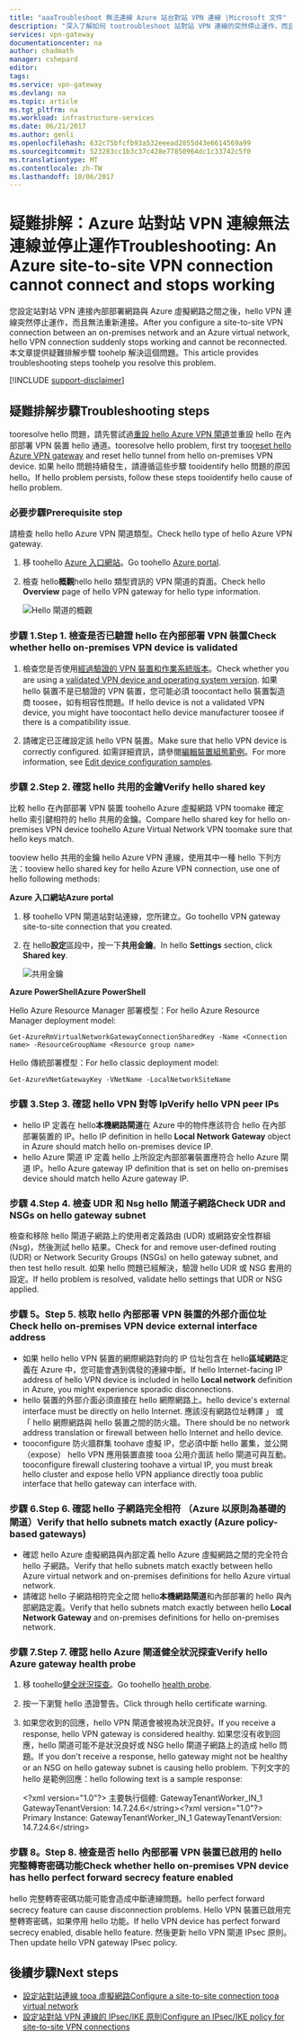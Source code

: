```yaml
---
title: "aaaTroubleshoot 無法連線 Azure 站台對站 VPN 連線 |Microsoft 文件"
description: "深入了解如何 tootroubleshoot 站對站 VPN 連線的突然停止運作，而且無法重新連接。"
services: vpn-gateway
documentationcenter: na
author: chadmath
manager: cshepard
editor: 
tags: 
ms.service: vpn-gateway
ms.devlang: na
ms.topic: article
ms.tgt_pltfrm: na
ms.workload: infrastructure-services
ms.date: 06/21/2017
ms.author: genli
ms.openlocfilehash: 632c75bfcfb93a532eeead2855d43e6614569a99
ms.sourcegitcommit: 523283cc1b3c37c428e77850964dc1c33742c5f0
ms.translationtype: MT
ms.contentlocale: zh-TW
ms.lasthandoff: 10/06/2017
---
```

# <a name="troubleshooting-an-azure-site-to-site-vpn-connection-cannot-connect-and-stops-working"></a><span data-ttu-id="7c451-103">疑難排解：Azure 站對站 VPN 連線無法連線並停止運作</span><span class="sxs-lookup"><span data-stu-id="7c451-103">Troubleshooting: An Azure site-to-site VPN connection cannot connect and stops working</span></span>

<span data-ttu-id="7c451-104">您設定站對站 VPN 連接內部部署網路與 Azure 虛擬網路之間之後，hello VPN 連線突然停止運作，而且無法重新連接。</span><span class="sxs-lookup"><span data-stu-id="7c451-104">After you configure a site-to-site VPN connection between an on-premises network and an Azure virtual network, hello VPN connection suddenly stops working and cannot be reconnected.</span></span> <span data-ttu-id="7c451-105">本文章提供疑難排解步驟 toohelp 解決這個問題。</span><span class="sxs-lookup"><span data-stu-id="7c451-105">This article provides troubleshooting steps toohelp you resolve this problem.</span></span> 

[!INCLUDE [support-disclaimer](../../includes/support-disclaimer.md)]

## <a name="troubleshooting-steps"></a><span data-ttu-id="7c451-106">疑難排解步驟</span><span class="sxs-lookup"><span data-stu-id="7c451-106">Troubleshooting steps</span></span>

<span data-ttu-id="7c451-107">tooresolve hello 問題，請先嘗試過[重設 hello Azure VPN 閘道](vpn-gateway-resetgw-classic.md)並重設 hello 在內部部署 VPN 裝置 hello 通道。</span><span class="sxs-lookup"><span data-stu-id="7c451-107">tooresolve hello problem, first try too[reset hello Azure VPN gateway](vpn-gateway-resetgw-classic.md) and reset hello tunnel from hello on-premises VPN device.</span></span> <span data-ttu-id="7c451-108">如果 hello 問題持續發生，請遵循這些步驟 tooidentify hello 問題的原因 hello。</span><span class="sxs-lookup"><span data-stu-id="7c451-108">If hello problem persists, follow these steps tooidentify hello cause of hello problem.</span></span>

### <a name="prerequisite-step"></a><span data-ttu-id="7c451-109">必要步驟</span><span class="sxs-lookup"><span data-stu-id="7c451-109">Prerequisite step</span></span>

<span data-ttu-id="7c451-110">請檢查 hello hello Azure VPN 閘道類型。</span><span class="sxs-lookup"><span data-stu-id="7c451-110">Check hello type of hello Azure VPN gateway.</span></span>

1. <span data-ttu-id="7c451-111">移 toohello [Azure 入口網站](https://portal.azure.com)。</span><span class="sxs-lookup"><span data-stu-id="7c451-111">Go toohello [Azure portal](https://portal.azure.com).</span></span>

2. <span data-ttu-id="7c451-112">檢查 hello**概觀**hello hello 類型資訊的 VPN 閘道的頁面。</span><span class="sxs-lookup"><span data-stu-id="7c451-112">Check hello **Overview** page of hello VPN gateway for hello type information.</span></span>
    
    ![Hello 閘道的概觀](media\vpn-gateway-troubleshoot-site-to-site-cannot-connect\gatewayoverview.png)

### <a name="step-1-check-whether-hello-on-premises-vpn-device-is-validated"></a><span data-ttu-id="7c451-114">步驟 1.</span><span class="sxs-lookup"><span data-stu-id="7c451-114">Step 1.</span></span> <span data-ttu-id="7c451-115">檢查是否已驗證 hello 在內部部署 VPN 裝置</span><span class="sxs-lookup"><span data-stu-id="7c451-115">Check whether hello on-premises VPN device is validated</span></span>

1. <span data-ttu-id="7c451-116">檢查您是否使用[經過驗證的 VPN 裝置和作業系統版本](vpn-gateway-about-vpn-devices.md#devicetable)。</span><span class="sxs-lookup"><span data-stu-id="7c451-116">Check whether you are using a [validated VPN device and operating system version](vpn-gateway-about-vpn-devices.md#devicetable).</span></span> <span data-ttu-id="7c451-117">如果 hello 裝置不是已驗證的 VPN 裝置，您可能必須 toocontact hello 裝置製造商 toosee，如有相容性問題。</span><span class="sxs-lookup"><span data-stu-id="7c451-117">If hello device is not a validated VPN device, you might have toocontact hello device manufacturer toosee if there is a compatibility issue.</span></span>

2. <span data-ttu-id="7c451-118">請確定已正確設定該 hello VPN 裝置。</span><span class="sxs-lookup"><span data-stu-id="7c451-118">Make sure that hello VPN device is correctly configured.</span></span> <span data-ttu-id="7c451-119">如需詳細資訊，請參閱[編輯裝置組態範例](/vpn-gateway-about-vpn-devices.md#editing)。</span><span class="sxs-lookup"><span data-stu-id="7c451-119">For more information, see [Edit device configuration samples](/vpn-gateway-about-vpn-devices.md#editing).</span></span>

### <a name="step-2-verify-hello-shared-key"></a><span data-ttu-id="7c451-120">步驟 2.</span><span class="sxs-lookup"><span data-stu-id="7c451-120">Step 2.</span></span> <span data-ttu-id="7c451-121">確認 hello 共用的金鑰</span><span class="sxs-lookup"><span data-stu-id="7c451-121">Verify hello shared key</span></span>

<span data-ttu-id="7c451-122">比較 hello 在內部部署 VPN 裝置 toohello Azure 虛擬網路 VPN toomake 確定 hello 索引鍵相符的 hello 共用的金鑰。</span><span class="sxs-lookup"><span data-stu-id="7c451-122">Compare hello shared key for hello on-premises VPN device toohello Azure Virtual Network VPN toomake sure that hello keys match.</span></span> 

<span data-ttu-id="7c451-123">tooview hello 共用的金鑰 hello Azure VPN 連線，使用其中一種 hello 下列方法：</span><span class="sxs-lookup"><span data-stu-id="7c451-123">tooview hello shared key for hello Azure VPN connection, use one of hello following methods:</span></span>

<span data-ttu-id="7c451-124">**Azure 入口網站**</span><span class="sxs-lookup"><span data-stu-id="7c451-124">**Azure portal**</span></span>

1. <span data-ttu-id="7c451-125">移 toohello VPN 閘道站對站連線，您所建立。</span><span class="sxs-lookup"><span data-stu-id="7c451-125">Go toohello VPN gateway site-to-site connection that you created.</span></span>

2. <span data-ttu-id="7c451-126">在 hello**設定**區段中，按一下**共用金鑰**。</span><span class="sxs-lookup"><span data-stu-id="7c451-126">In hello **Settings** section, click **Shared key**.</span></span>
    
    ![共用金鑰](media/vpn-gateway-troubleshoot-site-to-site-cannot-connect/sharedkey.png)

<span data-ttu-id="7c451-128">**Azure PowerShell**</span><span class="sxs-lookup"><span data-stu-id="7c451-128">**Azure PowerShell**</span></span>

<span data-ttu-id="7c451-129">Hello Azure Resource Manager 部署模型：</span><span class="sxs-lookup"><span data-stu-id="7c451-129">For hello Azure Resource Manager deployment model:</span></span>

    Get-AzureRmVirtualNetworkGatewayConnectionSharedKey -Name <Connection name> -ResourceGroupName <Resource group name>

<span data-ttu-id="7c451-130">Hello 傳統部署模型：</span><span class="sxs-lookup"><span data-stu-id="7c451-130">For hello classic deployment model:</span></span>

    Get-AzureVNetGatewayKey -VNetName -LocalNetworkSiteName

### <a name="step-3-verify-hello-vpn-peer-ips"></a><span data-ttu-id="7c451-131">步驟 3.</span><span class="sxs-lookup"><span data-stu-id="7c451-131">Step 3.</span></span> <span data-ttu-id="7c451-132">確認 hello VPN 對等 Ip</span><span class="sxs-lookup"><span data-stu-id="7c451-132">Verify hello VPN peer IPs</span></span>

-   <span data-ttu-id="7c451-133">hello IP 定義在 hello**本機網路閘道**在 Azure 中的物件應該符合 hello 在內部部署裝置的 IP。</span><span class="sxs-lookup"><span data-stu-id="7c451-133">hello IP definition in hello **Local Network Gateway** object in Azure should match hello on-premises device IP.</span></span>
-   <span data-ttu-id="7c451-134">hello Azure 閘道 IP 定義 hello 上所設定內部部署裝置應符合 hello Azure 閘道 IP。</span><span class="sxs-lookup"><span data-stu-id="7c451-134">hello Azure gateway IP definition that is set on hello on-premises device should match hello Azure gateway IP.</span></span>

### <a name="step-4-check-udr-and-nsgs-on-hello-gateway-subnet"></a><span data-ttu-id="7c451-135">步驟 4.</span><span class="sxs-lookup"><span data-stu-id="7c451-135">Step 4.</span></span> <span data-ttu-id="7c451-136">檢查 UDR 和 Nsg hello 閘道子網路</span><span class="sxs-lookup"><span data-stu-id="7c451-136">Check UDR and NSGs on hello gateway subnet</span></span>

<span data-ttu-id="7c451-137">檢查和移除 hello 閘道子網路上的使用者定義路由 (UDR) 或網路安全性群組 (Nsg)，然後測試 hello 結果。</span><span class="sxs-lookup"><span data-stu-id="7c451-137">Check for and remove user-defined routing (UDR) or Network Security Groups (NSGs) on hello gateway subnet, and then test hello result.</span></span> <span data-ttu-id="7c451-138">如果 hello 問題已經解決，驗證 hello UDR 或 NSG 套用的設定。</span><span class="sxs-lookup"><span data-stu-id="7c451-138">If hello problem is resolved, validate hello settings that UDR or NSG applied.</span></span>

### <a name="step-5-check-hello-on-premises-vpn-device-external-interface-address"></a><span data-ttu-id="7c451-139">步驟 5。</span><span class="sxs-lookup"><span data-stu-id="7c451-139">Step 5.</span></span> <span data-ttu-id="7c451-140">核取 hello 內部部署 VPN 裝置的外部介面位址</span><span class="sxs-lookup"><span data-stu-id="7c451-140">Check hello on-premises VPN device external interface address</span></span>

- <span data-ttu-id="7c451-141">如果 hello hello VPN 裝置的網際網路對向的 IP 位址包含在 hello**區域網路**定義在 Azure 中，您可能會遇到偶發的連線中斷。</span><span class="sxs-lookup"><span data-stu-id="7c451-141">If hello Internet-facing IP address of hello VPN device is included in hello **Local network** definition in Azure, you might experience sporadic disconnections.</span></span>
- <span data-ttu-id="7c451-142">hello 裝置的外部介面必須直接在 hello 網際網路上。</span><span class="sxs-lookup"><span data-stu-id="7c451-142">hello device's external interface must be directly on hello Internet.</span></span> <span data-ttu-id="7c451-143">應該沒有網路位址轉譯 」 或 「 hello 網際網路與 hello 裝置之間的防火牆。</span><span class="sxs-lookup"><span data-stu-id="7c451-143">There should be no network address translation or firewall between hello Internet and hello device.</span></span>
- <span data-ttu-id="7c451-144">tooconfigure 防火牆群集 toohave 虛擬 IP，您必須中斷 hello 叢集，並公開 （expose） hello VPN 應用裝置直接 tooa 公用介面該 hello 閘道可與互動。</span><span class="sxs-lookup"><span data-stu-id="7c451-144">tooconfigure firewall clustering toohave a virtual IP, you must break hello cluster and expose hello VPN appliance directly tooa public interface that hello gateway can interface with.</span></span>

### <a name="step-6-verify-that-hello-subnets-match-exactly-azure-policy-based-gateways"></a><span data-ttu-id="7c451-145">步驟 6.</span><span class="sxs-lookup"><span data-stu-id="7c451-145">Step 6.</span></span> <span data-ttu-id="7c451-146">確認 hello 子網路完全相符 （Azure 以原則為基礎的閘道）</span><span class="sxs-lookup"><span data-stu-id="7c451-146">Verify that hello subnets match exactly (Azure policy-based gateways)</span></span>

-   <span data-ttu-id="7c451-147">確認 hello Azure 虛擬網路與內部定義 hello Azure 虛擬網路之間的完全符合 hello 子網路。</span><span class="sxs-lookup"><span data-stu-id="7c451-147">Verify that hello subnets match exactly between hello Azure virtual network and on-premises definitions for hello Azure virtual network.</span></span>
-   <span data-ttu-id="7c451-148">請確認 hello 子網路相符完全之間 hello**本機網路閘道**和內部部署的 hello 與內部網路定義。</span><span class="sxs-lookup"><span data-stu-id="7c451-148">Verify that hello subnets match exactly between hello **Local Network Gateway** and on-premises definitions for hello on-premises network.</span></span>

### <a name="step-7-verify-hello-azure-gateway-health-probe"></a><span data-ttu-id="7c451-149">步驟 7.</span><span class="sxs-lookup"><span data-stu-id="7c451-149">Step 7.</span></span> <span data-ttu-id="7c451-150">確認 hello Azure 閘道健全狀況探查</span><span class="sxs-lookup"><span data-stu-id="7c451-150">Verify hello Azure gateway health probe</span></span>

1. <span data-ttu-id="7c451-151">移 toohello[健全狀況探查](https://&lt;YourVirtualNetworkGatewayIP&gt;:8081/healthprobe)。</span><span class="sxs-lookup"><span data-stu-id="7c451-151">Go toohello [health probe](https://&lt;YourVirtualNetworkGatewayIP&gt;:8081/healthprobe).</span></span>

2. <span data-ttu-id="7c451-152">按一下瀏覽 hello 憑證警告。</span><span class="sxs-lookup"><span data-stu-id="7c451-152">Click through hello certificate warning.</span></span>
3. <span data-ttu-id="7c451-153">如果您收到的回應，hello VPN 閘道會被視為狀況良好。</span><span class="sxs-lookup"><span data-stu-id="7c451-153">If you receive a response, hello VPN gateway is considered healthy.</span></span> <span data-ttu-id="7c451-154">如果您沒有收到回應，hello 閘道可能不是狀況良好或 NSG hello 閘道子網路上的造成 hello 問題。</span><span class="sxs-lookup"><span data-stu-id="7c451-154">If you don't receive a response, hello gateway might not be healthy or an NSG on hello gateway subnet is causing hello problem.</span></span> <span data-ttu-id="7c451-155">下列文字的 hello 是範例回應：</span><span class="sxs-lookup"><span data-stu-id="7c451-155">hello following text is a sample response:</span></span>

    <span data-ttu-id="7c451-156">&lt;?xml version="1.0"?> <string xmlns="http://schemas.microsoft.com/2003/10/Serialization/">主要執行個體: GatewayTenantWorker_IN_1 GatewayTenantVersion: 14.7.24.6</string&gt;</span><span class="sxs-lookup"><span data-stu-id="7c451-156">&lt;?xml version="1.0"?>  <string xmlns="http://schemas.microsoft.com/2003/10/Serialization/">Primary Instance: GatewayTenantWorker_IN_1 GatewayTenantVersion: 14.7.24.6</string&gt;</span></span>

### <a name="step-8-check-whether-hello-on-premises-vpn-device-has-hello-perfect-forward-secrecy-feature-enabled"></a><span data-ttu-id="7c451-157">步驟 8。</span><span class="sxs-lookup"><span data-stu-id="7c451-157">Step 8.</span></span> <span data-ttu-id="7c451-158">檢查是否 hello 內部部署 VPN 裝置已啟用的 hello 完整轉寄密碼功能</span><span class="sxs-lookup"><span data-stu-id="7c451-158">Check whether hello on-premises VPN device has hello perfect forward secrecy feature enabled</span></span>

<span data-ttu-id="7c451-159">hello 完整轉寄密碼功能可能會造成中斷連線問題。</span><span class="sxs-lookup"><span data-stu-id="7c451-159">hello perfect forward secrecy feature can cause disconnection problems.</span></span> <span data-ttu-id="7c451-160">Hello VPN 裝置已啟用完整轉寄密碼，如果停用 hello 功能。</span><span class="sxs-lookup"><span data-stu-id="7c451-160">If hello VPN device has perfect forward secrecy enabled, disable hello feature.</span></span> <span data-ttu-id="7c451-161">然後更新 hello VPN 閘道 IPsec 原則。</span><span class="sxs-lookup"><span data-stu-id="7c451-161">Then update hello VPN gateway IPsec policy.</span></span>

## <a name="next-steps"></a><span data-ttu-id="7c451-162">後續步驟</span><span class="sxs-lookup"><span data-stu-id="7c451-162">Next steps</span></span>

-   [<span data-ttu-id="7c451-163">設定站對站連線 tooa 虛擬網路</span><span class="sxs-lookup"><span data-stu-id="7c451-163">Configure a site-to-site connection tooa virtual network</span></span>](vpn-gateway-howto-site-to-site-resource-manager-portal.md)
-   [<span data-ttu-id="7c451-164">設定站對站 VPN 連線的 IPsec/IKE 原則</span><span class="sxs-lookup"><span data-stu-id="7c451-164">Configure an IPsec/IKE policy for site-to-site VPN connections</span></span>](vpn-gateway-ipsecikepolicy-rm-powershell.md)
